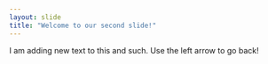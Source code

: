 ```yaml
---
layout: slide
title: "Welcome to our second slide!"
---
```

I am adding new text to this and such.
Use the left arrow to go back!
